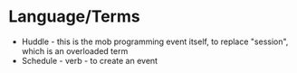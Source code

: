 # Language/Terms

* Huddle - this is the mob programming event itself, to replace "session", which is an overloaded term
* Schedule - verb - to create an event

